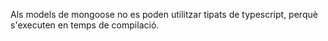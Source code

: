 Als models de mongoose no es poden utilitzar tipats de typescript, perquè s'executen en temps de compilació.
